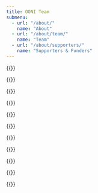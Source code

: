 ```yaml
---
title: OONI Team
submenu:
  - url: "/about/"
    name: "About"
  - url: "/about/team/"
    name: "Team"
  - url: "/about/supporters/"
    name: "Supporters & Funders"
---
```


{{<team-listing>}}

{{<team-member name="Arturo Filastò" role="Founder & Chief Architect" email="arturo@ooni.org" pgpkey="67EF3966509986E96ACEE84E5D67CD18702287F4" twitter="hellais" img="images/placeholder.png">}}

{{<team-member name="Maria Xynou" role="Research & Partnerships Director" email="maria@ooni.org" pgpkey="2DC8AFB6CA11B5521081FBDE2131B3BE70CA417E" twitter="agrabeli_">}}

{{<team-member name="Jessie Bonisteel" role="Project Manager" email="jessie@ooni.org">}}

{{<team-member name="Simone Basso" role="Senior Research Engineer" email="simone@ooni.org" pgpkey="738877AA6C829F26A431C5F480B691277733D95B" twitter="bassosimone">}}

{{<team-member name="Norbel Ambanumben" role="Mobile Developer" email="norbel@ooni.org" pgpkey="faf82a0736b1982f0de199efd312778944f4bb11">}}

{{<team-member name="Maja Komel" role="Frontend Engineer" email="maja@ooni.org" pgpkey="A22363F51398A95B593F94C8231F093C7F5D7A45">}}

{{<team-member name="Elizaveta Yachmeneva" role="Community Coordinator" email="elizaveta@ooni.org" pgpkey="0419a8e327f6a7ff3ce5099a5be5b99b31b45a4f" twitter="elyachmeneva">}}

{{<team-member name="Roberta Giassetti" role="Finance and Administration Advisor" email="roberta@ooni.org">}}

{{<team-member name="Federico Ceratto" role="Backend Engineer & Data Analyst" email="federico@ooni.org" pgpkey="7CA7DDFB333921408C6F2B966F31BC44F5177DAA">}}

{{</team-listing>}}
